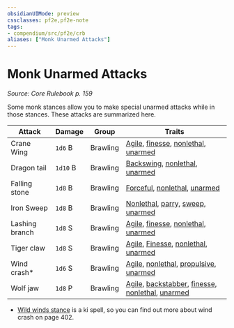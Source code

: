 ```yaml
---
obsidianUIMode: preview
cssclasses: pf2e,pf2e-note
tags:
- compendium/src/pf2e/crb
aliases: ["Monk Unarmed Attacks"]
---
```

# Monk Unarmed Attacks  
*Source: Core Rulebook p. 159*  

Some monk stances allow you to make special unarmed attacks while in those stances. These attacks are summarized here.

| Attack | Damage | Group | Traits |
|--------|--------|-------|--------|
| Crane Wing | `1d6` B | Brawling | [Agile](rules/traits/agile.md "Agile Weapon Trait"), [finesse](rules/traits/finesse.md "Finesse Weapon Trait"), [nonlethal](rules/traits/nonlethal.md "Nonlethal Weapon Trait"), [unarmed](rules/traits/unarmed.md "Unarmed Weapon Trait") |
| Dragon tail | `1d10` B | Brawling | [Backswing](rules/traits/backswing.md "Backswing Weapon Trait"), [nonlethal](rules/traits/nonlethal.md "Nonlethal Weapon Trait"), [unarmed](rules/traits/unarmed.md "Unarmed Weapon Trait") |
| Falling stone | `1d8` B | Brawling | [Forceful](rules/traits/forceful.md "Forceful Weapon Trait"), [nonlethal](rules/traits/nonlethal.md "Nonlethal Weapon Trait"), [unarmed](rules/traits/unarmed.md "Unarmed Weapon Trait") |
| Iron Sweep | `1d8` B | Brawling | [Nonlethal](rules/traits/nonlethal.md "Nonlethal Weapon Trait"), [parry](rules/traits/parry.md "Parry Weapon Trait"), [sweep](rules/traits/sweep.md "Sweep Weapon Trait"), [unarmed](rules/traits/unarmed.md "Unarmed Weapon Trait") |
| Lashing branch | `1d8` S | Brawling | [Agile](rules/traits/agile.md "Agile Weapon Trait"), [finesse](rules/traits/finesse.md "Finesse Weapon Trait"), [nonlethal](rules/traits/nonlethal.md "Nonlethal Weapon Trait"), [unarmed](rules/traits/unarmed.md "Unarmed Weapon Trait") |
| Tiger claw | `1d8` S | Brawling | [Agile](rules/traits/agile.md "Agile Weapon Trait"), [Finesse](rules/traits/finesse.md "Finesse Weapon Trait"), [nonlethal](rules/traits/nonlethal.md "Nonlethal Weapon Trait"), [unarmed](rules/traits/unarmed.md "Unarmed Weapon Trait") |
| Wind crash* | `1d6` S | Brawling | [Agile](rules/traits/agile.md "Agile Weapon Trait"), [nonlethal](rules/traits/nonlethal.md "Nonlethal Weapon Trait"), [propulsive](rules/traits/propulsive.md "Propulsive Weapon Trait"), [unarmed](rules/traits/unarmed.md "Unarmed Weapon Trait") |
| Wolf jaw | `1d8` P | Brawling | [Agile](rules/traits/agile.md "Agile Weapon Trait"), [backstabber](rules/traits/backstabber.md "Backstabber Weapon Trait"), [finesse](rules/traits/finesse.md "Finesse Weapon Trait"), [nonlethal](rules/traits/nonlethal.md "Nonlethal Weapon Trait"), [unarmed](rules/traits/unarmed.md "Unarmed Weapon Trait") |

* [Wild winds stance](compendium/spells/wild-winds-stance.md) is a ki spell, so you can find out more about wind crash on page 402.